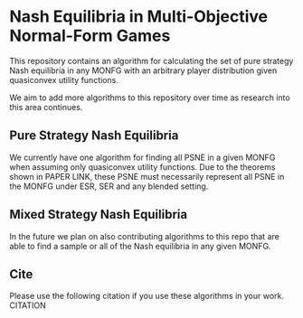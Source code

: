 # Nash Equilibria in Multi-Objective Normal-Form Games
This repository contains an algorithm for calculating the set of pure strategy Nash equilibria in any MONFG with an arbitrary player distribution given quasiconvex utility functions.

We aim to add more algorithms to this repository over time as research into this area continues.

## Pure Strategy Nash Equilibria
We currently have one algorithm for finding all PSNE in a given MONFG when assuming only quasiconvex utility functions.
Due to the theorems shown in PAPER LINK, these PSNE must necessarily represent all PSNE in the MONFG under ESR, SER and any blended setting.

## Mixed Strategy Nash Equilibria
In the future we plan on also contributing algorithms to this repo that are able to find a sample or all of the Nash equilibria in any given MONFG.

## Cite
Please use the following citation if you use these algorithms in your work.
CITATION
